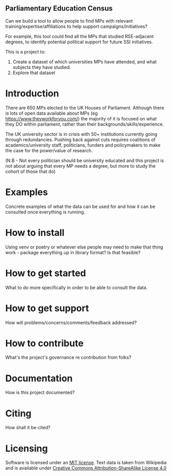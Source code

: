 ## Parliamentary Education Census

Can we build a tool to allow people to find MPs with relevant training/expertise/affiliations to help support campaigns/initiatives?

For example, this tool could find all the MPs that studied RSE-adjacent degrees, to identify potential political support for future SSI initiatives.

This is a project to:

1. Create a dataset of which universities MPs have attended, and what subjects they have studied.
2. Explore that dataset

# Introduction

There are 650 MPs elected to the UK Houses of Parliament. Although there is lots of open data available about MPs (eg https://www.theyworkforyou.com/) the majority of it is focused on what they DO within parliament, rather than their backgrounds/skills/experience.

The UK university sector is in crisis with 50+ institutions currently going through redundancies. Pushing back against cuts requires coalitions of academics/university staff, politicians, funders and policymakers to make the case for the power/value of research.

(N.B - Not every politician should be university educated and this project is not about arguing that every MP needs a degree, but more to study the cohort of those that do)

# Examples

Concrete examples of what the data can be used for and how it can be consulted once everything is running.

# How to install

Using venv or poetry or whatever else people may need to make that thing work - package everything up in library format? Is that feasible?

# How to get started

What to do more specifically in order to be able to consult the data.

# How to get support

How will problems/concerns/comments/feedback addressed?

# How to contribute

What's the project's governance re contribution from folks?

# Documentation

How is this project documented?

# Citing

How shall it be cited?

# Licensing

Software is licensed under an [MIT license](./license.md). Text data is taken from Wikipedia and is available under [Creative Commons Attribution-ShareAlike License 4.0](https://en.wikipedia.org/wiki/Wikipedia:Text_of_the_Creative_Commons_Attribution-ShareAlike_4.0_International_License)
